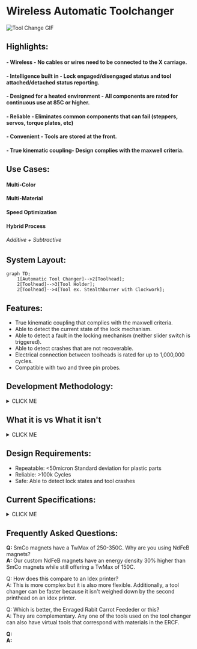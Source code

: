 # Wireless Automatic Toolchanger

![Tool Change GIF](https://github.com/ben5459/HybridManufacturingPlatform/blob/44d53604ea88ddc55a182922c3dc7c002d66ddbc/Automatic%20Tool%20Changer/Images/Toolchange%20GIF.gif)


## Highlights:
#### - Wireless - No cables or wires need to be connected to the X carriage. 
#### - Intelligence built in - Lock engaged/disengaged status and tool attached/detached status reporting.
#### - Designed for a heated environment - All components are rated for continuous use at 85C or higher.
#### - Reliable - Eliminates common components that can fail (steppers, servos, torque plates, etc)
#### - Convenient - Tools are stored at the front.
#### - True kinematic coupling- Design complies with the maxwell criteria.


## Use Cases:
#### Multi-Color	
#### Multi-Material
#### Speed Optimization 
#### Hybrid Process 
###### Additive + Subtractive


## System Layout:
```mermaid
graph TD;
    1[Automatic Tool Changer]-->2[Toolhead];
    2[Toolhead]-->3[Tool Holder];
    2[Toolhead]-->4[Tool ex. Stealthburner with Clockwork];
```
## Features:
- True kinematic coupling that complies with the maxwell criteria.
- Able to detect the current state of the lock mechanism. 
- Able to detect a fault in the locking mechanism (neither slider switch is triggered).
- Able to detect crashes that are not recoverable.
- Electrical connection between toolheads is rated for up to 1,000,000 cycles. 
- Compatible with two and three pin probes.


## Development Methodology:
<details><summary>CLICK ME</summary>
<p>		
- Pragmatic product management <br />	
- Continuous improvement <br />
- Sound engineering theory supported by empirical testing <br />
 </p>
</details>

## What it is vs What it isn't
<details><summary>CLICK ME</summary>
<p>
### What it is:<br />
- Compact<br />
- Lightweight<br />
- Extensible<br />
- Wireless<br />
 
### What it isn't:
- Lighter than the stock Voron toolhead<br /><br />
- Cheaper than the stock Voron toolhead	<br />
- Designed to mill anything that you can't extrude out of the attached hotends<br />
 </p>
</details>	
 
## Design Requirements:
- Repeatable: <50micron Standard deviation for plastic parts
- Reliable: >100k Cycles
- Safe: Able to detect lock states and tool crashes

## Current Specifications:
<details><summary>CLICK ME</summary>
<p>

#### - ATC Weight: 75grams <br />	
#### - ATC Footprint: 68x62x35 <br />	
#### - Operating temperature: ≤85C (all components are rated for atleast 85C) <br />  

#### - Recomended Maximum Tool Width (without modifications): 62mm <br />
#### - Recomended Maximum Tool Height (without modifications): 145mm <br />
#### - Recomended Maximum Tool Depth (without modifications): 76mm <br />
 
 
#### - Number of tool changes between maintenance intervals based on component service life: >100k <br />
 
 
#### Weight required in the Z axis to separate the kinematic coupling: <br />
##### - Locked state >5000g (over the amount that I can currently measure)  <br />
##### - Unlocked state 1750g +/-100g (connection state change occured before full decoupling) <br />
 
 
#### - Weight of a stealthburner with rapido, EBB36, and kinematic motor plate: 395g  <br />

</p>
</details>


## Frequently Asked Questions:
**Q:** SmCo magnets have a TwMax of 250-350C. Why are you using NdFeB magnets? <br /> 
**A:** Our custom NdFeB magnets have an energy density 30% higher than SmCo magnets while still offering a TwMax of 150C. <br />

Q: How does this compare to an Idex printer?<br />
A: This is more complex but it is also more flexible. Additionally, a tool changer can be faster because it isn't weighed down by the second printhead on an idex printer. <br />

Q: Which is better, the Enraged Rabit Carrot Feededer or this?<br />
A: They are complementary. Any one of the tools used on the tool changer can also have virtual tools that correspond with materials in the ERCF. <br />

**Q:** <br />
**A:** <br />
